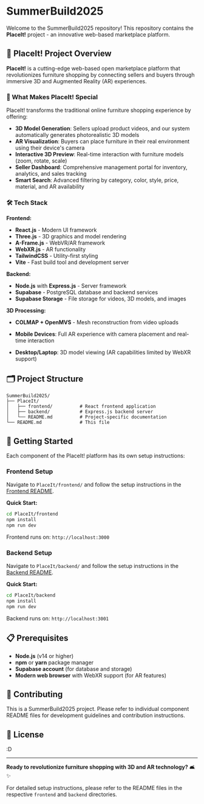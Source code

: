 # SummerBuild2025

Welcome to the SummerBuild2025 repository! This repository contains the **PlaceIt!** project - an innovative web-based marketplace platform.

## 🚀 PlaceIt! Project Overview

**PlaceIt!** is a cutting-edge web-based open marketplace platform that revolutionizes furniture shopping by connecting sellers and buyers through immersive 3D and Augmented Reality (AR) experiences.

### 🎯 What Makes PlaceIt! Special

PlaceIt! transforms the traditional online furniture shopping experience by offering:

- **3D Model Generation**: Sellers upload product videos, and our system automatically generates photorealistic 3D models
- **AR Visualization**: Buyers can place furniture in their real environment using their device's camera
- **Interactive 3D Preview**: Real-time interaction with furniture models (zoom, rotate, scale)
- **Seller Dashboard**: Comprehensive management portal for inventory, analytics, and sales tracking
- **Smart Search**: Advanced filtering by category, color, style, price, material, and AR availability

### 🛠️ Tech Stack

**Frontend:**
- **React.js** - Modern UI framework
- **Three.js** - 3D graphics and model rendering
- **A-Frame.js** - WebVR/AR framework
- **WebXR.js** - AR functionality
- **TailwindCSS** - Utility-first styling
- **Vite** - Fast build tool and development server

**Backend:**
- **Node.js** with **Express.js** - Server framework
- **Supabase** - PostgreSQL database and backend services
- **Supabase Storage** - File storage for videos, 3D models, and images

**3D Processing:**
- **COLMAP + OpenMVS** - Mesh reconstruction from video uploads


- **Mobile Devices**: Full AR experience with camera placement and real-time interaction
- **Desktop/Laptop**: 3D model viewing (AR capabilities limited by WebXR support)

## 🗂️ Project Structure

```
SummerBuild2025/
├── PlaceIt/
│   ├── frontend/          # React frontend application
│   ├── backend/           # Express.js backend server
│   └── README.md          # Project-specific documentation
└── README.md              # This file
```

## 🚀 Getting Started

Each component of the PlaceIt! platform has its own setup instructions:

### Frontend Setup
Navigate to `PlaceIt/frontend/` and follow the setup instructions in the [Frontend README](./PlaceIt/frontend/README.md).

**Quick Start:**
```bash
cd PlaceIt/frontend
npm install
npm run dev
```
Frontend runs on: `http://localhost:3000`

### Backend Setup
Navigate to `PlaceIt/backend/` and follow the setup instructions in the [Backend README](./PlaceIt/backend/README.md).

**Quick Start:**
```bash
cd PlaceIt/backend
npm install
npm run dev
```
Backend runs on: `http://localhost:3001`

## 📋 Prerequisites

- **Node.js** (v14 or higher)
- **npm** or **yarn** package manager
- **Supabase account** (for database and storage)
- **Modern web browser** with WebXR support (for AR features)

## 🤝 Contributing

This is a SummerBuild2025 project. Please refer to individual component README files for development guidelines and contribution instructions.

## 📄 License

:D

---

**Ready to revolutionize furniture shopping with 3D and AR technology?** 🛋️✨

For detailed setup instructions, please refer to the README files in the respective `frontend` and `backend` directories.